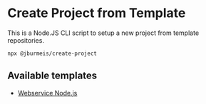 # Create Project from Template
This is a Node.JS CLI script to setup a new project from template repositories.

```bash
npx @jburmeis/create-project
```

## Available templates
- [Webservice Node.js](template-webservice-nodejs)